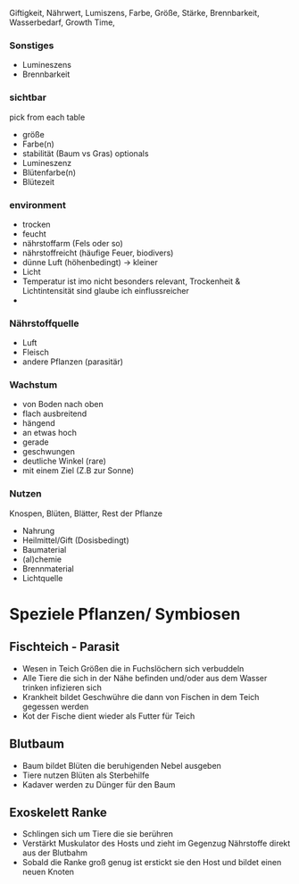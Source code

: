 Giftigkeit, Nährwert, Lumiszens, Farbe, Größe, Stärke, Brennbarkeit, Wasserbedarf, Growth Time, 


### Sonstiges
- Lumineszens 
- Brennbarkeit


### sichtbar 
pick from each table
- größe
- Farbe(n)
- stabilität (Baum vs Gras)
optionals
- Lumineszenz
- Blütenfarbe(n)
- Blütezeit

### environment
- trocken
- feucht
- nährstoffarm (Fels oder so)
- nährstoffreicht (häufige Feuer, biodivers)
- dünne Luft (höhenbedingt) -> kleiner
- Licht
- Temperatur ist imo nicht besonders relevant, Trockenheit & Lichtintensität sind glaube ich einflussreicher
- 

### Nährstoffquelle
- Luft
- Fleisch
- andere Pflanzen (parasitär)

### Wachstum
- von Boden nach oben
- flach ausbreitend
- hängend
- an etwas hoch
- gerade
- geschwungen
- deutliche Winkel (rare)
- mit einem Ziel (Z.B zur Sonne)

### Nutzen
Knospen, Blüten, Blätter, Rest der Pflanze
- Nahrung
- Heilmittel/Gift (Dosisbedingt)
- Baumaterial
- (al)chemie
- Brennmaterial
- Lichtquelle



# Speziele Pflanzen/ Symbiosen
## Fischteich - Parasit
- Wesen in Teich Größen die in Fuchslöchern sich verbuddeln
- Alle Tiere die sich in der Nähe befinden und/oder aus dem Wasser trinken infizieren sich
- Krankheit bildet Geschwühre die dann von Fischen in dem Teich gegessen werden
- Kot der Fische dient wieder als Futter für Teich

## Blutbaum
- Baum bildet Blüten die beruhigenden Nebel ausgeben
- Tiere nutzen Blüten als Sterbehilfe
- Kadaver werden zu Dünger für den Baum

## Exoskelett Ranke
- Schlingen sich um Tiere die sie berühren
- Verstärkt Muskulator des Hosts und zieht im Gegenzug Nährstoffe direkt aus der Blutbahm
- Sobald die Ranke groß genug ist erstickt sie den Host und bildet einen neuen Knoten

## 